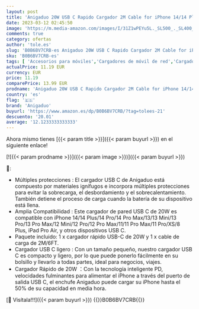 ```yaml
---
layout: post
title: 'Anigaduo 20W USB C Rapido Cargador 2M Cable for iPhone 14/14 Plus/14 Pro/14 Pro Max/13/12/11/8/XS/XS MAX/XR/X  USBC Rápida Cabezal Carga Enchufe Pared Charger Adaptador Corrient'
date: 2023-03-12 02:45:50
image: 'https://m.media-amazon.com/images/I/31Z1wPEYu5L._SL500_._SL400_.jpg'
comments: true
category: ofertas
author: 'tole.es'
slug: 'B0B6BV7CRB-es Anigaduo 20W USB C Rapido Cargador 2M Cable for iPhone...'
sku: 'B0B6BV7CRB-es'
tags: [ 'Accesorios para móviles','Cargadores de móvil de red','Cargadores para móviles','Comunicación móvil y accesorios','Electrónica','anigaduo','iphone','🇪🇸', ]
actualPrice: 11.19 EUR
currency: EUR
price: 11.19
comparePrice: 13.99 EUR
prodname: 'Anigaduo 20W USB C Rapido Cargador 2M Cable for iPhone 14/14 Plus/14 Pro/14 Pro Max/13/12/11/8/XS/XS MAX/XR/X  USBC Rápida Cabezal Carga Enchufe Pared Charger Adaptador Corrient'
country: 'es'
flag: '🇪🇸'
brand: 'Anigaduo'
buyurl: 'https://www.amazon.es/dp/B0B6BV7CRB/?tag=tolees-21'
descuento: '20.01'
average: '12.1233333333333'
---
```


Ahora mismo tienes [{{< param title >}}]({{< param buyurl >}}) en el siguiente enlace!

[![{{< param prodname >}}]({{< param image >}})]({{< param buyurl >}})

🔎:

- Múltiples protecciones : El cargador USB C de Anigaduo está compuesto por materiales ignífugos e incorpora múltiples protecciones para evitar la sobrecarga, el desbordamiento y el sobrecalentamiento. También detiene el proceso de carga cuando la batería de su dispositivo está llena.
- Amplia Compatibilidad : Este cargador de pared USB C de 20W es compatible con iPhone 14/14 Plus/14 Pro/14 Pro Max/13/13 Mini/13 Pro/13 Pro Max/12 Mini/12 Pro/12 Pro Max/11/11 Pro Max/11 Pro/XS/8 Plus, iPad Pro Air, y otros dispositivos USB C.
- Paquete incluido: 1 x cargador rápido USB-C de 20W y 1 x cable de carga de 2M/6FT.
- Cargador USB C ligero : Con un tamaño pequeño, nuestro cargador USB C es compacto y ligero, por lo que puede ponerlo fácilmente en su bolsillo y llevarlo a todas partes, ideal para negocios, viajes.
- Cargador Rápido de 20W ：Con la tecnología inteligente PD, velocidades fulminantes para alimentar el iPhone a través del puerto de salida USB C, el enchufe Anigaduo puede cargar su iPhone hasta el 50% de su capacidad en media hora.

[🛒 Visítala!!!]({{< param buyurl >}})
{{<world>}}B0B6BV7CRB{{</world>}}
